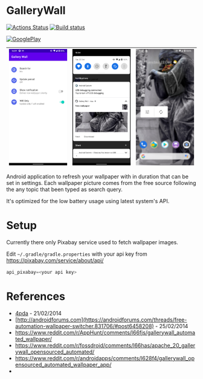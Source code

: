 # GalleryWall

[![Actions Status](https://github.com/bossly/gallerywall/workflows/Android%20CI/badge.svg)](https://github.com/bossly/gallerywall/actions) 
[![Build status](https://build.appcenter.ms/v0.1/apps/8fb9dae8-8516-4110-805d-54b677ecc1a6/branches/master/badge)](https://appcenter.ms)

[![GooglePlay](https://play.google.com/intl/en_us/badges/images/badge_new.png)](https://play.google.com/store/apps/details?id=com.baysoft.gallerywall)

| ![Primary screen](screens/screen1.png) | ![Secondary screen](screens/screen2.png) | ![Widget screen](screens/screen3.png) |
|-|-|-|

Android application to refresh your wallpaper with in duration that can be set in settings. Each wallpaper picture comes from the free source following the any topic that been typed as search query.

It's optimized for the low battery usage using latest system's API.

# Setup 

Currently there only Pixabay service used to fetch wallpaper images.

Edit `~/.gradle/gradle.properties` with your api key from https://pixabay.com/service/about/api/


```groovy
api_pixabay=<your api key>
```

# References

* [4pda](http://4pda.ru/forum/index.php?showtopic=158065&st=2660#entry29540977) - 21/02/2014
* [http://androidforums.com](https://androidforums.com/threads/free-automation-wallpaper-switcher.831706/#post6458208) - 25/02/2014
* https://www.reddit.com/r/AppHunt/comments/l66fjs/gallerywall_automated_wallpaper/
* https://www.reddit.com/r/fossdroid/comments/l66has/apache_20_gallerywall_opensourced_automated/
* https://www.reddit.com/r/androidapps/comments/l628f4/gallerywall_opensourced_automated_wallpaper_app/
* 